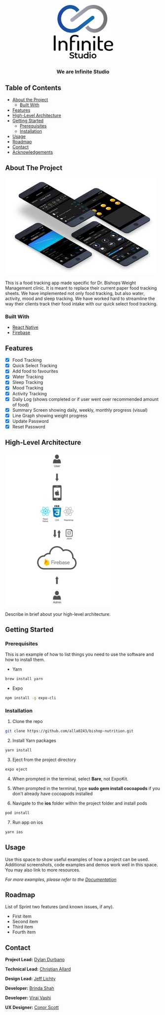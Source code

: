 <!-- Team Logo -->

<p align="center">
      <img src="Images/infinite-studios-logo.png" alt="Team logo" height="auto" width="200">
      <h3 align="center">We are Infinite Studio</h3>
</p>

<!-- TABLE OF CONTENTS -->
## Table of Contents

* [About the Project](#about-the-project)
  * [Built With](#built-with)
* [Features](#features)
* [High-Level Architecture](#high-level-architecture)
* [Getting Started](#getting-started)
  * [Prerequisites](#prerequisites)
  * [Installation](#installation)
* [Usage](#usage)
* [Roadmap](#roadmap)
* [Contact](#contact)
* [Acknowledgements](#acknowledgements)

<!-- ABOUT THE PROJECT -->
## About The Project

<img src="Images/4phones.png" alt="Team logo">

<p>
      This is a food tracking app made specific for Dr. Bishops Weight Management clinic. It is meant to replace their current paper food tracking sheets. We have implemented not only food tracking, but also water, activity, mood and sleep tracking. We have worked hard to streamline the way their clients track their food intake with our quick select food tracking.
</p>

### Built With
* [React Native](https://reactnative.dev/)
* [Firebase](https://firebase.google.com/)

<!-- Features list -->
## Features
- [x] Food Tracking
- [x] Quick Select Tracking
- [x] Add food to favourites
- [x] Water Tracking
- [x] Sleep Tracking
- [x] Mood Tracking
- [x] Activity Tracking
- [x] Daily Log (shows completed or if user went over recommended amount of food)
- [x] Summary Screen showing daily, weekly, monthly progress (visual)
- [x] Line Graph showing weight progress
- [x] Update Password
- [x] Reset Password

<!-- High-Level Architecture -->
## High-Level Architecture

 <img src="Images/high_level_arch.png" alt="High Level Architecture" height="500" width="auto">

Describe in brief about your high-level architecture.

<!-- Getting Started -->
## Getting Started

### Prerequisites

This is an example of how to list things you need to use the software and how to install them.

* Yarn
```sh
brew install yarn
```
* Expo
```sh
npm install -g expo-cli
```

### Installation

1. Clone the repo
```sh
git clone https://github.com/alla0243/bishop-nutrition.git
```
2. Install Yarn packages
```sh
yarn install
```
3. Eject from the project directory
```sh
expo eject
```
4. When prompted in the terminal, select **Bare**, not ExpoKit.

5. When prompted in the terminal, type **sudo gem install cocoapods** if you don't already have cocoapods installed

6. Navigate to the **ios** folder within the project folder and install pods
```sh
pod install
```
7. Run app on ios
```sh
yarn ios
```
<!-- USAGE EXAMPLES -->
## Usage

Use this space to show useful examples of how a project can be used. Additional screenshots, code examples and demos work well in this space. You may also link to more resources.

_For more examples, please refer to the [Documentation](https://example.com)_

<!-- ROADMAP -->
## Roadmap

List of Sprint two features (and known issues, if any).
- First item
- Second item
- Third item
- Fourth item

<!-- Contact -->
## Contact

**Project Lead:** [Dylan Durbano](mailto:durb0004@algonquinlive.com)

**Technical Lead:** [Christian Allard](mailto:alla0243@algonquinlive.com)

**Design Lead:** [Jeff Lichty](mailto:lich0020@algonquinlive.com)

**Developer:** [Brinda Shah](mailto:shah0220@algonquinlive.com)

**Developer:** [Viraj Vashi](mailto:vash0006@algonquinlive.com)

**UX Designer:** [Conor Scott](mailto:scot0359@algonquinlive.com)
